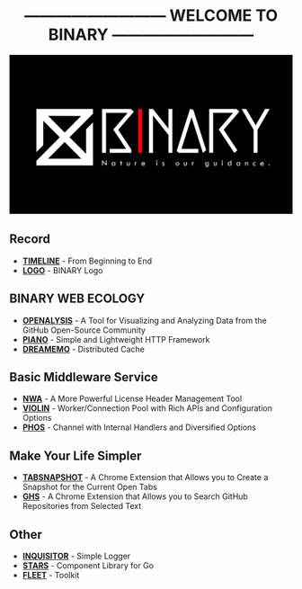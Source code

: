 <h1 align="center">
————————— WELCOME TO BINARY —————————
</h1>

![BINARY](https://github.com/justlorain/justlorain/blob/main/images/BINARY.jpg)

## Record

- **[TIMELINE](https://github.com/B1NARY-GR0UP/TIMELINE)** - From Beginning to End
- **[LOGO](https://github.com/B1NARY-GR0UP/logo)** - BINARY Logo

## BINARY WEB ECOLOGY

- **[OPENALYSIS](https://github.com/B1NARY-GR0UP/openalysis)** - A Tool for Visualizing and Analyzing Data from the GitHub Open-Source Community
- **[PIANO](https://github.com/B1NARY-GR0UP/piano)** - Simple and Lightweight HTTP Framework
- **[DREAMEMO](https://github.com/B1NARY-GR0UP/dreamemo)** - Distributed Cache 

## Basic Middleware Service

- **[NWA](https://github.com/B1NARY-GR0UP/nwa)** - A More Powerful License Header Management Tool
- **[VIOLIN](https://github.com/B1NARY-GR0UP/violin)** - Worker/Connection Pool with Rich APIs and Configuration Options
- **[PHOS](https://github.com/B1NARY-GR0UP/phos)** - Channel with Internal Handlers and Diversified Options

## Make Your Life Simpler

- **[TABSNAPSHOT](https://github.com/B1NARY-GR0UP/tabsnapshot)** - A Chrome Extension that Allows you to Create a Snapshot for the Current Open Tabs
- **[GHS](https://github.com/B1NARY-GR0UP/ghs)** - A Chrome Extension that Allows you to Search GitHub Repositories from Selected Text

## Other

- **[INQUISITOR](https://github.com/B1NARY-GR0UP/inquisitor)** - Simple Logger
- **[STARS](https://github.com/B1NARY-GR0UP/stars)** - Component Library for Go
- **[FLEET](https://github.com/B1NARY-GR0UP/fleet)** - Toolkit